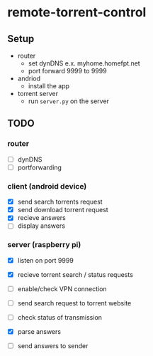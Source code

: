 # remote-torrent-control

## Setup
* router  
  * set dynDNS e.x. myhome.homefpt.net
  * port forward 9999 to <rasp pi IP> 9999
* andriod
  * install the app
* torrent server
  * run ```server.py``` on the server

## TODO
### router
- [ ] dynDNS
- [ ] portforwarding
### client (android device) 
- [X] send search torrents request
- [X] send download torrent request
- [X] recieve answers
- [ ] display answers
### server (raspberry pi)
- [X] listen on port 9999
- [X] recieve torrent search / status requests
- [ ] enable/check VPN connection
- [ ] send search request to torrent website
- [ ] check status of transmission
- [X] parse answers
- [ ] send answers to sender
 
